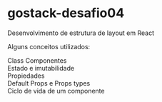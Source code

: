 # gostack-desafio04
Desenvolvimento de estrutura de layout em React

Alguns conceitos utilizados:

Class Componentes<br>
Estado e imutabilidade<br>
Propiedades<br>
Default Props e Props types<br>
Ciclo de vida de um componente<br>
